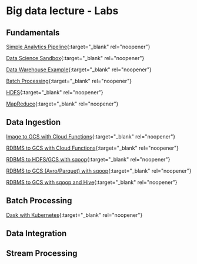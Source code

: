 # Big data lecture - Labs
## Fundamentals
[Simple Analytics Pipeline](https://pkuep.github.io/pk-bigdata/fundamentals_simple_analytics_pipeline){:target="_blank" rel="noopener"}

[Data Science Sandbox](https://pkuep.github.io/pk-bigdata/fundamentals_data_science_sandbox){:target="_blank" rel="noopener"}

[Data Warehouse Example](https://pkuep.github.io/pk-bigdata/fundamentals_data_warehouse_example){:target="_blank" rel="noopener"}

[Batch Processing](https://pkuep.github.io/pk-bigdata/fundamentals_batch_processing){:target="_blank" rel="noopener"}

[HDFS](https://pkuep.github.io/pk-bigdata/fundamentals_hdfs){:target="_blank" rel="noopener"}

[MapReduce](https://pkuep.github.io/pk-bigdata/fundamentals_mapreduce){:target="_blank" rel="noopener"}

## Data Ingestion

[Image to GCS with Cloud Functions](https://pkuep.github.io/pk-bigdata/batch_ingestion_cloudfunctionimage){:target="_blank" rel="noopener"}

[RDBMS to GCS with Cloud Functions](https://pkuep.github.io/pk-bigdata/batch_ingestion_cloudfunctionrdbms){:target="_blank" rel="noopener"}

[RDBMS to HDFS/GCS with sqoop](https://pkuep.github.io/pk-bigdata/batch_ingestion_sqoop){:target="_blank" rel="noopener"}

[RDBMS to GCS (Avro/Parquet) with sqoop](https://pkuep.github.io/pk-bigdata/batch_ingestion_sqoop_avroparquet){:target="_blank" rel="noopener"}

[RDBMS to GCS with sqoop and Hive](https://pkuep.github.io/pk-bigdata/batch_ingestion_sqoop_hive){:target="_blank" rel="noopener"}

## Batch Processing

[Dask with Kubernetes](https://pkuep.github.io/pk-bigdata/batch_processing_dask){:target="_blank" rel="noopener"}

## Data Integration

## Stream Processing
